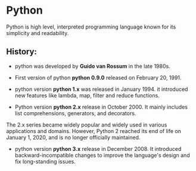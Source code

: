 # Python
Python is high level, interpreted programming language known for its simplicity and readability.

## History:
- python was developed by **Guido van Rossum** in the late 1980s.

- First version of python **python 0.9.0** released on February 20, 1991.

- python version **python 1.x** was released in January 1994. it introduced new features like lambda, map, filter and reduce functions.

- Python version **python 2.x** release in October 2000. It mainly includes list comprehensions, generators, and decorators.

The 2.x series became widely popular and widely used in various applications and domains. However, Python 2 reached its end of life on January 1, 2020, and is no longer officially maintained. 

- python version **python 3.x** release in December 2008. It introduced backward-incompatible changes to improve the language's design and fix long-standing issues. 


